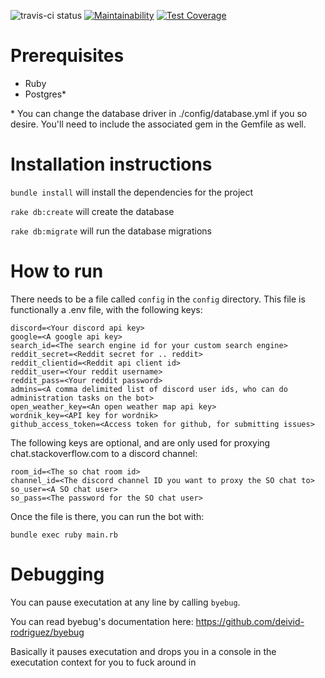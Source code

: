 ![travis-ci status](https://travis-ci.org/HorizonShadow/YuelaBot.svg)
[![Maintainability](https://api.codeclimate.com/v1/badges/5c5616b0415f4470e44d/maintainability)](https://codeclimate.com/github/HorizonShadow/YuelaBot/maintainability)
[![Test Coverage](https://api.codeclimate.com/v1/badges/5c5616b0415f4470e44d/test_coverage)](https://codeclimate.com/github/HorizonShadow/YuelaBot/test_coverage)

# Prerequisites

* Ruby
* Postgres*

\* You can change the database driver in ./config/database.yml if you so desire. You'll need to include the 
associated gem in the Gemfile as well.

# Installation instructions

`bundle install` will install the dependencies for the project

`rake db:create` will create the database

`rake db:migrate` will run the database migrations

# How to run

There needs to be a file called `config` in the `config` directory.
This file is functionally a .env file, with the following keys:

```
discord=<Your discord api key>
google=<A google api key>
search_id=<The search engine id for your custom search engine>
reddit_secret=<Reddit secret for .. reddit>
reddit_clientid=<Reddit api client id>
reddit_user=<Your reddit username>
reddit_pass=<Your reddit password>
admins=<A comma delimited list of discord user ids, who can do administration tasks on the bot>
open_weather_key=<An open weather map api key>
wordnik_key=<API key for wordnik>
github_access_token=<Access token for github, for submitting issues>
```

The following keys are optional, and are only used for proxying chat.stackoverflow.com to a discord channel:

```
room_id=<The so chat room id>
channel_id=<The discord channel ID you want to proxy the SO chat to>
so_user=<A SO chat user>
so_pass=<The password for the SO chat user>
```

Once the file is there, you can run the bot with:

`bundle exec ruby main.rb`

# Debugging

You can pause executation at any line by calling `byebug`.

You can read byebug's documentation here: https://github.com/deivid-rodriguez/byebug

Basically it pauses executation and drops you in a console in the executation context for you to fuck around in
